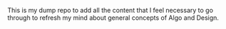 This is my dump repo to add all the content that I feel necessary to go through to refresh my mind about general concepts of Algo and Design.

